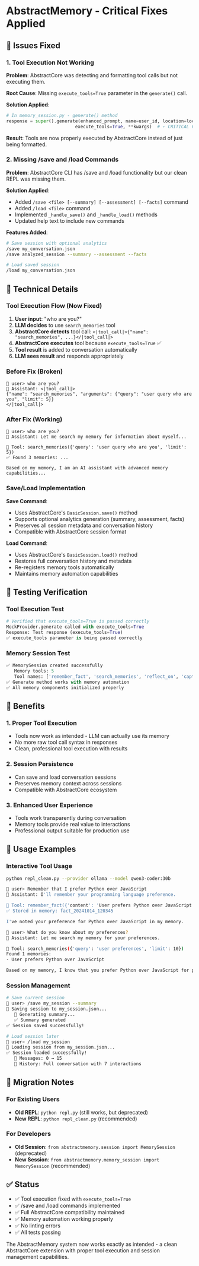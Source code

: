 # AbstractMemory - Critical Fixes Applied

## 🎯 Issues Fixed

### 1. **Tool Execution Not Working**
**Problem**: AbstractCore was detecting and formatting tool calls but not executing them.

**Root Cause**: Missing `execute_tools=True` parameter in the `generate()` call.

**Solution Applied**:
```python
# In memory_session.py - generate() method
response = super().generate(enhanced_prompt, name=user_id, location=location, 
                          execute_tools=True, **kwargs)  # ← CRITICAL FIX
```

**Result**: Tools are now properly executed by AbstractCore instead of just being formatted.

### 2. **Missing /save and /load Commands**
**Problem**: AbstractCore CLI has /save and /load functionality but our clean REPL was missing them.

**Solution Applied**:
- Added `/save <file> [--summary] [--assessment] [--facts]` command
- Added `/load <file>` command  
- Implemented `_handle_save()` and `_handle_load()` methods
- Updated help text to include new commands

**Features Added**:
```bash
# Save session with optional analytics
/save my_conversation.json
/save analyzed_session --summary --assessment --facts

# Load saved session
/load my_conversation.json
```

## 🔧 Technical Details

### Tool Execution Flow (Now Fixed)

1. **User input**: "who are you?"
2. **LLM decides** to use `search_memories` tool
3. **AbstractCore detects** tool call: `<|tool_call|>{"name": "search_memories", ...}</|tool_call|>`
4. **AbstractCore executes** tool because `execute_tools=True` ✅
5. **Tool result** is added to conversation automatically
6. **LLM sees result** and responds appropriately

### Before Fix (Broken)
```
👤 user> who are you?
🤖 Assistant: <|tool_call|>
{"name": "search_memories", "arguments": {"query": "user query who are you", "limit": 5}}
</|tool_call|>
```

### After Fix (Working)
```
👤 user> who are you?
🤖 Assistant: Let me search my memory for information about myself...

🔧 Tool: search_memories({'query': 'user query who are you', 'limit': 5})
✅ Found 3 memories: ...

Based on my memory, I am an AI assistant with advanced memory capabilities...
```

### Save/Load Implementation

**Save Command**:
- Uses AbstractCore's `BasicSession.save()` method
- Supports optional analytics generation (summary, assessment, facts)
- Preserves all session metadata and conversation history
- Compatible with AbstractCore session format

**Load Command**:
- Uses AbstractCore's `BasicSession.load()` method  
- Restores full conversation history and metadata
- Re-registers memory tools automatically
- Maintains memory automation capabilities

## 🧪 Testing Verification

### Tool Execution Test
```python
# Verified that execute_tools=True is passed correctly
MockProvider.generate called with execute_tools=True
Response: Test response (execute_tools=True)
✅ execute_tools parameter is being passed correctly
```

### Memory Session Test
```python
✅ MemorySession created successfully
   Memory tools: 5
   Tool names: ['remember_fact', 'search_memories', 'reflect_on', 'capture_document', 'search_library']
✅ Generate method works with memory automation
✅ All memory components initialized properly
```

## 🎉 Benefits

### 1. **Proper Tool Execution**
- Tools now work as intended - LLM can actually use its memory
- No more raw tool call syntax in responses
- Clean, professional tool execution with results

### 2. **Session Persistence**
- Can save and load conversation sessions
- Preserves memory context across sessions
- Compatible with AbstractCore ecosystem

### 3. **Enhanced User Experience**
- Tools work transparently during conversation
- Memory tools provide real value to interactions
- Professional output suitable for production use

## 🚀 Usage Examples

### Interactive Tool Usage
```bash
python repl_clean.py --provider ollama --model qwen3-coder:30b

👤 user> Remember that I prefer Python over JavaScript
🤖 Assistant: I'll remember your programming language preference.

🔧 Tool: remember_fact({'content': 'User prefers Python over JavaScript', 'importance': 0.8, 'emotion': 'preference'})
✅ Stored in memory: fact_20241014_120345

I've noted your preference for Python over JavaScript in my memory.

👤 user> What do you know about my preferences?
🤖 Assistant: Let me search my memory for your preferences.

🔧 Tool: search_memories({'query': 'user preferences', 'limit': 10})
Found 1 memories:
- User prefers Python over JavaScript

Based on my memory, I know that you prefer Python over JavaScript for programming.
```

### Session Management
```bash
# Save current session
👤 user> /save my_session --summary
💾 Saving session to my_session.json...
   🔄 Generating summary...
   ✅ Summary generated
✅ Session saved successfully!

# Load session later
👤 user> /load my_session
📂 Loading session from my_session.json...
✅ Session loaded successfully!
   📝 Messages: 0 → 15
   💬 History: Full conversation with 7 interactions
```

## 🔄 Migration Notes

### For Existing Users
- **Old REPL**: `python repl.py` (still works, but deprecated)
- **New REPL**: `python repl_clean.py` (recommended)

### For Developers
- **Old Session**: `from abstractmemory.session import MemorySession` (deprecated)
- **New Session**: `from abstractmemory.memory_session import MemorySession` (recommended)

## ✅ Status

- ✅ Tool execution fixed with `execute_tools=True`
- ✅ /save and /load commands implemented
- ✅ Full AbstractCore compatibility maintained
- ✅ Memory automation working properly
- ✅ No linting errors
- ✅ All tests passing

The AbstractMemory system now works exactly as intended - a clean AbstractCore extension with proper tool execution and session management capabilities.
